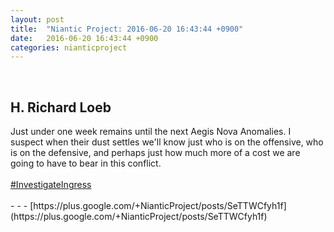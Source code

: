 ```yaml
---
layout: post
title:  "Niantic Project: 2016-06-20 16:43:44 +0900"
date:   2016-06-20 16:43:44 +0900
categories: nianticproject
---
```

<div class="shared"><br /><h2>H. Richard Loeb</h2>Just under one week remains until the next Aegis Nova Anomalies. I suspect when their dust settles we'll know just who is on the offensive, who is on the defensive, and perhaps just how much more of a cost we are going to have to bear in this conflict.<br /><br /><a rel="nofollow" class="ot-hashtag" href="https://plus.google.com/s/%23InvestigateIngress">#InvestigateIngress</a><br /><br /></div>
- - -
[https://plus.google.com/+NianticProject/posts/SeTTWCfyh1f](https://plus.google.com/+NianticProject/posts/SeTTWCfyh1f)

